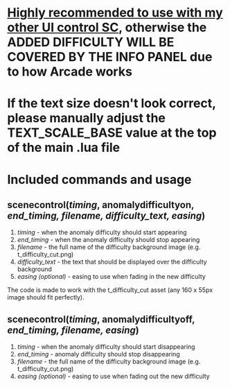 # [Highly recommended to use with my other UI control SC](../ui_enable_disable), otherwise the ADDED DIFFICULTY WILL BE COVERED BY THE INFO PANEL due to how Arcade works
# If the text size doesn't look correct, please manually adjust the TEXT_SCALE_BASE value at the top of the main .lua file
# Included commands and usage
## scenecontrol(_timing_, anomalydifficultyon, _end_timing, filename, difficulty_text, easing_)
1. _timing_ - when the anomaly difficulty should start appearing
2. _end_timing_ - when the anomaly difficulty should stop appearing
3. _filename_ - the full name of the difficulty background image (e.g. t_difficulty_cut.png)
4. _difficulty_text_ - the text that should be displayed over the difficulty background
5. _easing (optional)_ - easing to use when fading in the new difficulty


The code is made to work with the t_difficulty_cut asset (any 160 x 55px image should fit perfectly).
## scenecontrol(_timing_, anomalydifficultyoff, _end_timing, filename, easing_)
1. _timing_ - when the anomaly difficulty should start disappearing
2. _end_timing_ - anomaly difficulty should stop disappearing
3. _filename_ - the full name of the difficulty background image (e.g. t_difficulty_cut.png)
4. _easing (optional)_ - easing to use when fading out the new difficulty
